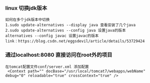 ### linux 切换jdk版本
~~~
如何在多个jdk版本中切换
1.sudo update-alternatives --display java 查看安装了几个java
2.sudo update-alternatives --config java 设置java的版本
alternatives --config javac 设置javac的版本
link：https://blog.csdn.net/eggsdevil/article/details/53729424
~~~
### 通过localhost:8080 直接访问在root外的项目
~~~
在tomcat配置文件conf/server.xml 添加配置
 <Context path="" docBase="/usr/local/tomcat7/webapps/webName" debug="0" reloadable="true" crossContext="true" />
~~~

